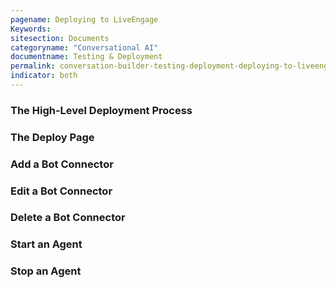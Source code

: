 ```yaml
---
pagename: Deploying to LiveEngage
Keywords:
sitesection: Documents
categoryname: "Conversational AI"
documentname: Testing & Deployment
permalink: conversation-builder-testing-deployment-deploying-to-liveengage.html
indicator: both
---
```


### The High-Level Deployment Process


### The Deploy Page


### Add a Bot Connector


### Edit a Bot Connector


### Delete a Bot Connector


### Start an Agent


### Stop an Agent

